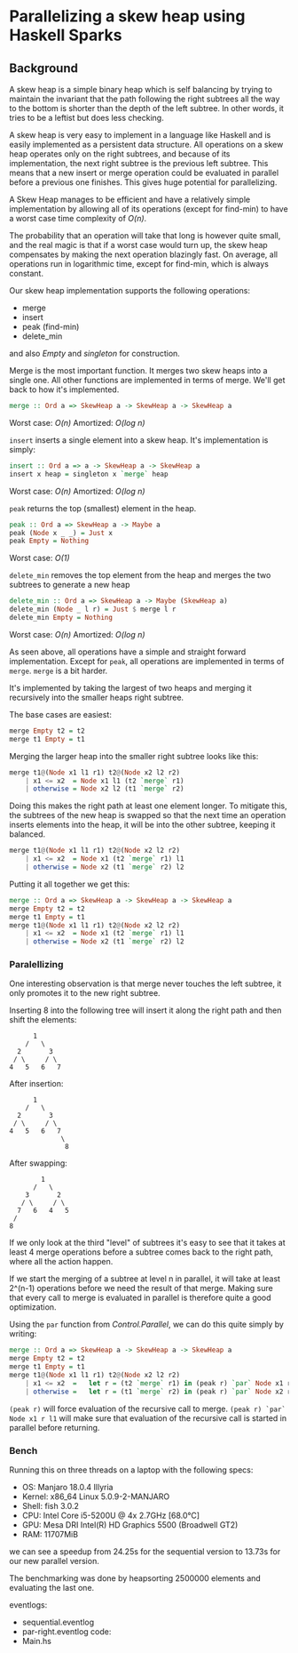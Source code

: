# Parallelizing a skew heap using Haskell Sparks

## Background

A skew heap is a simple binary heap which is self balancing
by trying to maintain the invariant that the path following the right
subtrees all the way to the bottom is shorter than the depth of the left
subtree. In other words, it tries to be a leftist but does less checking.

A skew heap is very easy to implement in a language like Haskell and is
easily implemented as a persistent data structure. All operations on a skew
heap operates only on the right subtrees, and because of its implementation,
the next right subtree is the previous left subtree. This means that a new insert
or merge operation could be evaluated in parallel before a previous one
finishes. This gives huge potential for parallelizing.

A Skew Heap manages to be efficient and have a relatively simple
implementation by allowing all of its operations (except for find-min)
to have a worst case time complexity of *O(n)*.

The probability that an operation will take that long is however
quite small, and the real magic is that if a worst case would turn up,
the skew heap compensates by making the next operation blazingly fast.
On average, all operations run in logarithmic time, except for find-min,
which is always constant.

Our skew heap implementation supports the following operations:

* merge
* insert
* peak (find-min)
* delete_min

and also *Empty* and *singleton* for construction.

Merge is the most important function. It merges two skew heaps into a single one.
All other functions are implemented in terms of merge.
We'll get back to how it's implemented.

```haskell
merge :: Ord a => SkewHeap a -> SkewHeap a -> SkewHeap a
```

Worst case: *O(n)*
Amortized: *O(log n)*

`insert` inserts a single element into a skew heap. It's implementation is simply:

```haskell
insert :: Ord a => a -> SkewHeap a -> SkewHeap a
insert x heap = singleton x `merge` heap
```

Worst case: *O(n)*
Amortized: *O(log n)*

`peak` returns the top (smallest) element in the heap.

```haskell
peak :: Ord a => SkewHeap a -> Maybe a
peak (Node x _ _) = Just x
peak Empty = Nothing
```

Worst case: *O(1)*

`delete_min` removes the top element from the heap and merges
the two subtrees to generate a new heap

```haskell
delete_min :: Ord a => SkewHeap a -> Maybe (SkewHeap a)
delete_min (Node _ l r) = Just $ merge l r
delete_min Empty = Nothing
```

Worst case: *O(n)*
Amortized: *O(log n)*

As seen above, all operations have a simple and straight forward implementation.
Except for `peak`, all operations are implemented in terms of `merge`.
`merge` is a bit harder.

It's implemented by taking the largest of two heaps and merging it recursively
into the smaller heaps right subtree.

The base cases are easiest:

```haskell
merge Empty t2 = t2
merge t1 Empty = t1
```

Merging the larger heap into the smaller right subtree looks like this:

```haskell
merge t1@(Node x1 l1 r1) t2@(Node x2 l2 r2)
    | x1 <= x2  = Node x1 l1 (t2 `merge` r1)
    | otherwise = Node x2 l2 (t1 `merge` r2)
```

Doing this makes the right path at least one element longer.
To mitigate this, the subtrees of the new heap is swapped so that the next time
an operation inserts elements into the heap, it will be into the other subtree,
keeping it balanced.

```haskell
merge t1@(Node x1 l1 r1) t2@(Node x2 l2 r2)
    | x1 <= x2  = Node x1 (t2 `merge` r1) l1
    | otherwise = Node x2 (t1 `merge` r2) l2
```

Putting it all together we get this:

```haskell
merge :: Ord a => SkewHeap a -> SkewHeap a -> SkewHeap a
merge Empty t2 = t2
merge t1 Empty = t1
merge t1@(Node x1 l1 r1) t2@(Node x2 l2 r2)
    | x1 <= x2  = Node x1 (t2 `merge` r1) l1
    | otherwise = Node x2 (t1 `merge` r2) l2
```

### Paralellizing

One interesting observation is that merge never touches the left subtree,
it only promotes it to the new right subtree.

Inserting 8 into the following tree will insert it along the
right path and then shift the elements:

          1
        /   \
      2       3
     / \     / \
    4   5   6   7

After insertion:

          1
        /   \
      2       3
     / \     / \
    4   5   6   7
                 \
                  8

After swapping:

            1
          /   \      
        3       2     
       / \     / \    
      7   6   4   5   
     /              
    8

If we only look at the third "level" of subtrees it's easy to
see that it takes at least 4 merge operations before a
subtree comes back to the right path, where all the action happen.

If we start the merging of a subtree at level n in parallel,
it will take at least 2^(n-1) operations before we need the result
of that merge. Making sure that every call to merge is evaluated
in parallel is therefore quite a good optimization.

Using the `par` function from *Control.Parallel*, we can do this quite
simply by writing:

```haskell
merge :: Ord a => SkewHeap a -> SkewHeap a -> SkewHeap a
merge Empty t2 = t2
merge t1 Empty = t1
merge t1@(Node x1 l1 r1) t2@(Node x2 l2 r2)
    | x1 <= x2  =   let r = (t2 `merge` r1) in (peak r) `par` Node x1 r l1
    | otherwise =   let r = (t1 `merge` r2) in (peak r) `par` Node x2 r l2
```

`(peak r)` will force evaluation of the recursive call to merge.
```(peak r) `par` Node x1 r l1``` will make sure that evaluation of
the recursive call is started in parallel before returning.

### Bench

Running this on three threads on a laptop with the following specs:

* OS: Manjaro 18.0.4 Illyria
* Kernel: x86_64 Linux 5.0.9-2-MANJARO
* Shell: fish 3.0.2
* CPU: Intel Core i5-5200U @ 4x 2.7GHz [68.0°C]
* GPU: Mesa DRI Intel(R) HD Graphics 5500 (Broadwell GT2)
* RAM: 11707MiB

we can see a speedup from 24.25s for the sequential version
to 13.73s for our new parallel version.

The benchmarking was done by heapsorting 2500000 elements and
evaluating the last one.

eventlogs:
* sequential.eventlog
* par-right.eventlog
code:
* Main.hs
